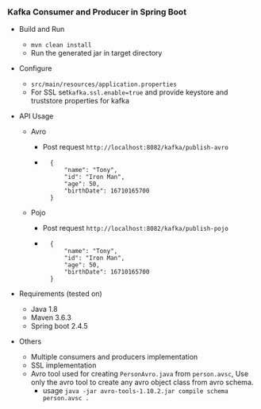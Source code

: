 ### Kafka Consumer and Producer in Spring Boot

* Build and Run

  * `mvn clean install`
  * Run the generated jar in target directory

* Configure

  * `src/main/resources/application.properties`
  * For SSL set`kafka.ssl.enable=true` and provide keystore and truststore properties for kafka

* API Usage

  * Avro

    * Post request `http://localhost:8082/kafka/publish-avro`

    * ```
        {
            "name": "Tony",
            "id": "Iron Man",
            "age": 50,
            "birthDate": 16710165700
        }
      ```

  * Pojo

    * Post request `http://localhost:8082/kafka/publish-pojo`

    * ```
        {
            "name": "Tony",
            "id": "Iron Man",
            "age": 50,
            "birthDate": 16710165700
        }
      ```

* Requirements (tested on)
  * Java 1.8
  * Maven 3.6.3
  * Spring boot 2.4.5

* Others
  * Multiple consumers and producers implementation
  * SSL implementation
  * Avro tool used for creating  `PersonAvro.java` from `person.avsc`, Use only the avro tool to create any avro object class from avro schema.
    * usage `java -jar avro-tools-1.10.2.jar compile schema person.avsc .`  


